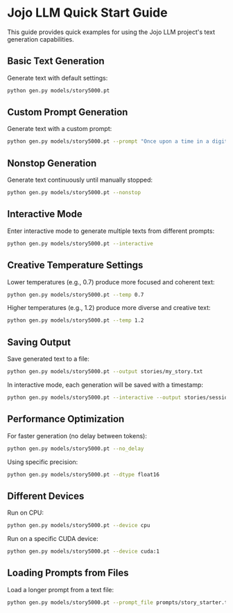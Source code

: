 # Jojo LLM Quick Start Guide

This guide provides quick examples for using the Jojo LLM project's text generation capabilities.

## Basic Text Generation

Generate text with default settings:

```bash
python gen.py models/story5000.pt
```

## Custom Prompt Generation

Generate text with a custom prompt:

```bash
python gen.py models/story5000.pt --prompt "Once upon a time in a digital forest, a small AI named Jojo was born."
```

## Nonstop Generation

Generate text continuously until manually stopped:

```bash
python gen.py models/story5000.pt --nonstop
```

## Interactive Mode

Enter interactive mode to generate multiple texts from different prompts:

```bash
python gen.py models/story5000.pt --interactive
```

## Creative Temperature Settings

Lower temperatures (e.g., 0.7) produce more focused and coherent text:

```bash
python gen.py models/story5000.pt --temp 0.7
```

Higher temperatures (e.g., 1.2) produce more diverse and creative text:

```bash
python gen.py models/story5000.pt --temp 1.2
```

## Saving Output

Save generated text to a file:

```bash
python gen.py models/story5000.pt --output stories/my_story.txt
```

In interactive mode, each generation will be saved with a timestamp:

```bash
python gen.py models/story5000.pt --interactive --output stories/session.txt
```

## Performance Optimization

For faster generation (no delay between tokens):

```bash
python gen.py models/story5000.pt --no_delay
```

Using specific precision:

```bash
python gen.py models/story5000.pt --dtype float16
```

## Different Devices

Run on CPU:

```bash
python gen.py models/story5000.pt --device cpu
```

Run on a specific CUDA device:

```bash
python gen.py models/story5000.pt --device cuda:1
```

## Loading Prompts from Files

Load a longer prompt from a text file:

```bash
python gen.py models/story5000.pt --prompt_file prompts/story_starter.txt
```
